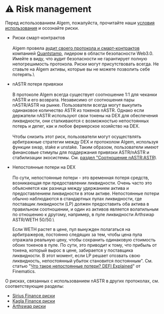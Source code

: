# ⚠ Risk management

Перед использованием Algem, пожалуйста, прочитайте наши [условия использования](https://www.algem.io/terms-of-use) и осознайте риски.

* Риски смарт-контрактов \
  \
  Algem провела [аудит своего протокола и смарт-контрактов](https://github.com/AlgemDeFi/audits/blob/main/AlgemQuantstampCertifacate.png) компанией [Quantstamp](https://quantstamp.com/), лидером в области безопасности Web3.0. Имейте в виду, что аудит безопасности не гарантирует полную непогрешимость протокола. Риски могут присутствовать всегда. Не ставьте на Algem активы, которые вы не можете позволить себе потерять.\

* nASTR потеря привязки\
  \
  В протоколе Algem всегда существует соотношение 1:1 для чеканки nASTR и его возврата. Независимо от соотношения пары nASTR/ASTR на рынке. Пользователи всегда могут выкупить одинаковое количество ASTR из токенов nASTR. Однако если держатели nASTR используют свои токены на DEX для обеспечения ликвидности, они сталкиваются с возможностью непостоянных потерь и депег, как и любое фермерское хозяйство на DEX.\
  \
  Чтобы снизить этот риск, пользователи могут осуществлять арбитражные стратегии между DEX и протоколом Algem, используя функции swap, stake и unstake. Таким образом, пользователи имеют финансовые стимулы для поддержания привязки ASTR/nASTR и стабилизации экосистемы. См. [раздел "Соотношение nASTR:ASTR](dnts.md)\

*   Непостоянные потери на DEX\
    \
    По сути, непостоянные потери - это временная потеря средств, возникающая при предоставлении ликвидности. Очень часто это объясняется как разница между удержанием актива и предоставлением ликвидности в этом активе. Непостоянные потери обычно наблюдаются в стандартных пулах ликвидности, где поставщик ликвидности (LP) должен предоставить оба актива в правильном соотношении, и один из активов является волатильным по отношению к другому, например, в пуле ликвидности Arthswap ASTR/WETH 50/50.\


    Если WETH растет в цене, пул вынужден полагаться на арбитражеров, постоянно следящих за тем, чтобы цена пула отражала реальную цену, чтобы сохранить одинаковую стоимость обоих токенов в пуле. По сути, это приводит к тому, что прибыль от токена, который вырос в цене, забирается у поставщика ликвидности. В этот момент, если LP решает отозвать свою ликвидность, непостоянный убыток становится постоянным". См. статью "[Что такое непостоянные потери? DEFI Explained](https://finematics.com/impermanent-loss-explained/)" от Finematics.

О рисках, связанных с использованием nASTR в других протоколах, см. соответствующие разделы:

* [Sirius Finance ](https://docs.algem.io/get-started/how-to-use-nastr-on-other-dapps/sirius-finance#be-aware-of-risks)[риск](../kak-nachat/kak-ispolzovat-algems-nastr-farming/sirius-finance.md)[и](../kak-nachat/kak-ispolzovat-algems-nastr-farming/sirius-finance.md)
* [Kagla Finance ](../kak-nachat/kak-ispolzovat-algems-nastr-farming/kagla-finance.md)[риск](../kak-nachat/kak-ispolzovat-algems-nastr-farming/kagla-finance.md)[и](../kak-nachat/kak-ispolzovat-algems-nastr-farming/sirius-finance.md)
* [Arthswap риск](../kak-nachat/kak-ispolzovat-algems-nastr-farming/arthswap.md)[и](../kak-nachat/kak-ispolzovat-algems-nastr-farming/sirius-finance.md)
